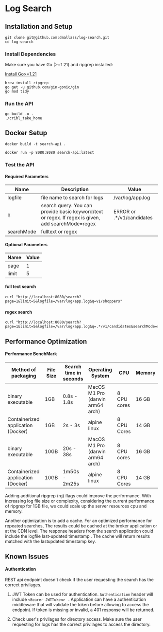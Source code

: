 # Log Search

## Installation and Setup

```
git clone git@github.com:dmallass/log-search.git
cd log-search
```

### Install Dependencies

Make sure you have Go (>=1.21) and ripgrep installed:

[Install Go>=1.21](https://go.dev/doc/install)
```
brew install ripgrep
go get -u github.com/gin-gonic/gin
go mod tidy
```

### Run the API

```
go build -o .
./cribl_take_home
```

## Docker Setup

```
docker build -t search-api .

docker run -p 8080:8080 search-api:latest
```

### Test the API

#### Required Parameters

| Name | Description | Value |
| --- | --- |--- |
| logfile    | file name to search for logs |  /var/log/app.log |
|  q         |  search query. You can provide basic keyword/text or regex. If regex is given, add searchMode=regex |   ERROR    or .*/v1/candidates   |
| searchMode   | fulltext or regex |

#### Optional Parameters 

| Name | Value  |
| --- | --- |
| page         |  1         |
| limit        |  5         |

#### full text search
```
curl "http://localhost:8080/search?page=1&limit=5&logfile=/var/log/app.log&q=v1/shoppers"
```
#### regex search
```
curl "http://localhost:8080/search?page=1&limit=5&logfile=/var/log/app.log&q=.*/v1/candidates&searchMode=regex"

```

## Performance Optimization

#### Performance BenchMark

| Method of packaging | File Size |Search time in seconds | Operating System | CPU | Memory
| ---- | -----| ---- | ----- | ----| ---- | 
| binary executable | 1GB |0.8s - 1.8s | MacOS M1 Pro (darwin arm64 arch) | 8 CPU cores | 16 GB
| Containerized application (Docker) | 1GB |2s - 3s | alpine linux | 8 CPU Cores | 14 GB
| binary executable | 10GB |20s - 38s | MacOS M1 Pro (darwin arm64 arch) | 8 CPU cores | 16 GB
| Containerized application (Docker) | 10GB | 1m50s - 2m25s  | alpine linux | 8 CPU Cores | 14 GB

Adding additional ripgrep (rg) flags could improve the performance. With increasing log file size or complexity, considering the current performance of ripgrep for 1GB file, we could scale up the server resources cpu and memory.

Another optimization is to add a cache. For an optimized performance for repeated searches, The results could be cached at the broker application or at the CDN level. The response headers from the search application could include the logfile last-updated timestamp . The cache will return results matched with the lastupdated timestamp key. 

## Known Issues

#### Authentication

REST api endpoint doesn't check if the user requesting the search has the correct privilages. 

1. JWT Token can be used for authentication.
```Authentication``` header will include ```<Bearer JWTToken> ``` . Application can have a authentication middleware that will validate the token before allowing to access the endpoint. If token is missing or invalid, a 401 response will be returned. 

2. Check user's privilages for directory access. Make sure the user requesting for logs has the correct privilages to access the directory. 
